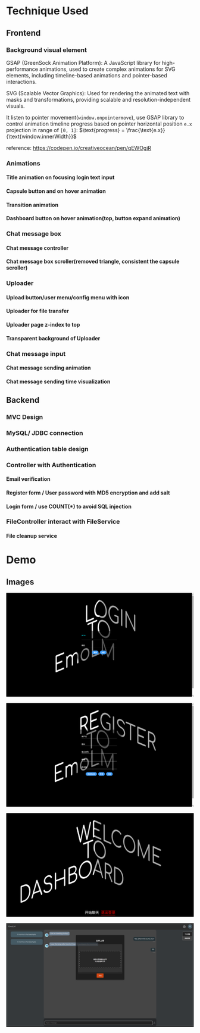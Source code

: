 # Technique Used

## Frontend

### Background visual element
GSAP (GreenSock Animation Platform): A JavaScript library for high-performance animations, used to create complex animations for SVG elements, including timeline-based animations and pointer-based interactions.  

SVG (Scalable Vector Graphics): Used for rendering the animated text with masks and transformations, providing scalable and resolution-independent visuals.  

It listen to pointer movement(`window.onpointermove`), use GSAP library to control animation timeline progress based on 
pointer horizontal position `e.x` projection in range of `[0, 1]`: $`\text{progress} = \frac{\text{e.x}}{\text{window.innerWidth}}`$

reference:
https://codepen.io/creativeocean/pen/qEWOgjR
### Animations

#### Title animation on focusing login text input

#### Capsule button and on hover animation

#### Transition animation

#### Dashboard button on hover animation(top, button expand animation)

### Chat message box

#### Chat message controller

#### Chat message box scroller(removed triangle, consistent the capsule scroller)

### Uploader

#### Upload button/user menu/config menu with icon

#### Uploader for file transfer

#### Uploader page z-index to top

#### Transparent background of Uploader

### Chat message input

#### Chat message sending animation

#### Chat message sending time visualization

## Backend

### MVC Design

### MySQL/ JDBC connection

### Authentication table design

### Controller with Authentication

#### Email verification

#### Register form / User password with MD5 encryption and add salt

#### Login form / use COUNT(*) to avoid SQL injection

### FileController interact with FileService

#### File cleanup service

# Demo

## Images

![login.png](frontend/public/login.png)

![register.png](frontend/public/register.png)

![dashboard.png](frontend/public/dashboard.png)

![chat.png](frontend/public/chat.png)


